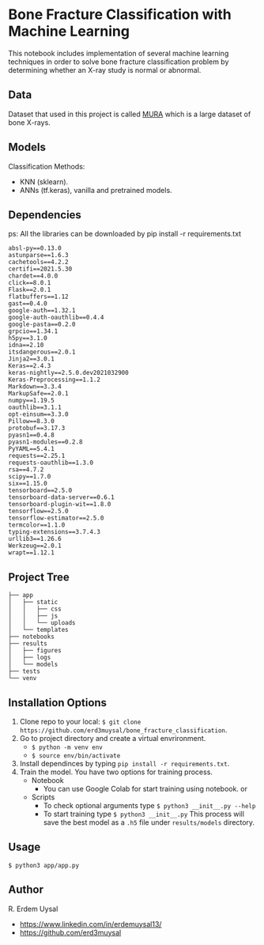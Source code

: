 # Bone Fracture Classification with Machine Learning
This notebook includes implementation of several machine learning techniques in order to solve bone fracture classification problem by determining whether an X-ray study is normal or abnormal.
## Data
Dataset that used in this project is called [MURA](https://stanfordmlgroup.github.io/competitions/mura/) which is a large dataset of bone X-rays.
## Models
Classification Methods:
- KNN (sklearn).
- ANNs (tf.keras), vanilla and pretrained models.
## Dependencies
ps: All the libraries can be downloaded by pip install -r requirements.txt
```
absl-py==0.13.0
astunparse==1.6.3
cachetools==4.2.2
certifi==2021.5.30
chardet==4.0.0
click==8.0.1
Flask==2.0.1
flatbuffers==1.12
gast==0.4.0
google-auth==1.32.1
google-auth-oauthlib==0.4.4
google-pasta==0.2.0
grpcio==1.34.1
h5py==3.1.0
idna==2.10
itsdangerous==2.0.1
Jinja2==3.0.1
Keras==2.4.3
keras-nightly==2.5.0.dev2021032900
Keras-Preprocessing==1.1.2
Markdown==3.3.4
MarkupSafe==2.0.1
numpy==1.19.5
oauthlib==3.1.1
opt-einsum==3.3.0
Pillow==8.3.0
protobuf==3.17.3
pyasn1==0.4.8
pyasn1-modules==0.2.8
PyYAML==5.4.1
requests==2.25.1
requests-oauthlib==1.3.0
rsa==4.7.2
scipy==1.7.0
six==1.15.0
tensorboard==2.5.0
tensorboard-data-server==0.6.1
tensorboard-plugin-wit==1.8.0
tensorflow==2.5.0
tensorflow-estimator==2.5.0
termcolor==1.1.0
typing-extensions==3.7.4.3
urllib3==1.26.6
Werkzeug==2.0.1
wrapt==1.12.1
```
## Project Tree
```
├── app
│   ├── static
│   │   ├── css
│   │   ├── js
│   │   └── uploads
│   └── templates
├── notebooks
├── results
│   ├── figures
│   ├── logs
│   └── models
├── tests
└── venv
```
## Installation Options
1.  Clone repo to your local:  `$ git clone https://github.com/erd3muysal/bone_fracture_classification`.
2. Go to project directory and create a virtual envrironment.
    * `$ python -m venv env`
    * `$ source env/bin/activate`
4. Install dependinces by typing `pip install -r requirements.txt`.
5.  Train the model. You have two options for training process.
    * Notebook
        - You can use Google Colab for start training using notebook.
    or
    * Scripts
        - To check optional arguments type `$ python3 __init__.py --help`
        - To start training type `$ python3 __init__.py`
    This process will save the best model as a `.h5` file under `results/models` directory.
## Usage
`$ python3 app/app.py`
## Author
R. Erdem Uysal
* https://www.linkedin.com/in/erdemuysal13/
* https://github.com/erd3muysal
